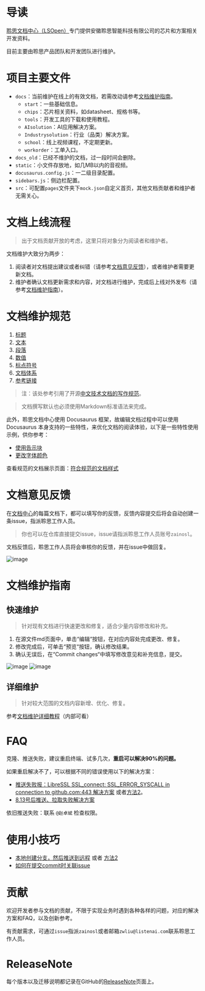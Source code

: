 # 导读

[聆思文档中心（LSOpen）](https://docs.listenai.com/)专门提供安徽聆思智能科技有限公司的芯片和方案相关开发资料。

目前主要由聆思产品团队和开发团队进行维护。

# 项目主要文件

- `docs`：当前维护在线上的有效文档，若需改动请参考[文档维护指南](#文档维护指南)。
  - `start`：一些基础信息。
  - `chips`：芯片相关资料，如datasheet、规格书等。
  - `tools`：开发工具的下载和使用教程。
  - `AIsolution`：AI应用解决方案。
  - `Industrysolution`：行业（品类）解决方案。
  - `school`：线上视频课程，不定期更新。
  - `workorder`：工单入口。
- `docs_old`：已经不维护的文档，过一段时间会删除。
- `static`：小文件存放地，如几MB以内的音视频。
- `docusaurus.config.js`：一二级目录配置。
- `sidebars.js`：侧边栏配置。
- `src`：可配置`pages`文件夹下`mock.json`自定义首页，其他文档贡献者和维护者无需关心。

# 文档上线流程

> 出于文档贡献开放的考虑，这里只将对象分为阅读者和维护者。

文档维护大致分为两步：
1. 阅读者对文档提出建议或者纠错（请参考[文档意见反馈](#文档意见反馈)），或者维护者需要更新文档。
2. 维护者确认文档更新需求和内容，对文档进行维护，完成后上线对外发布（请参考[文档维护指南](#文档维护指南)）。

# 文档维护规范

1. [标题](document_specification/docs/title.md)
2. [文本](document_specification/docs/text.md)
3. [段落](document_specification/docs/paragraph.md)
4. [数值](document_specification/docs/number.md)
5. [标点符号](document_specification/docs/marks.md)
6. [文档体系](document_specification/docs/structure.md)
7. [参考链接](document_specification/docs/reference.md)
> 注：该处参考引用了开源[中文技术文档的写作规范](https://github.com/ruanyf/document-style-guide)。

> 文档撰写默认也必须使用Markdown标准语法来完成。

此外，聆思文档中心使用 Docusaurus 框架，故编辑文档过程中可以使用 Docusaurus 本身支持的一些特性，来优化文档的阅读体验，以下是一些特性使用示例，供你参考：
- [使用告示块](https://docusaurus.io/zh-CN/docs/markdown-features/admonitions)
- [更改字体颜色](https://www.docusaurus.cn/docs/markdown-features/react#using-jsx-in-markdown)

查看规范的文档展示页面：[符合规范的文档样式](https://docs.listenai.com/AIsolution/ESR/Quick_start/Quick_start)

# 文档意见反馈

在[文档中心](https://docs.listenai.com/)的每篇文档下，都可以填写你的反馈，反馈内容提交后将会自动创建一条issue，指派聆思工作人员。

> 你也可以在仓库直接提交issue，issue请指派聆思工作人员账号`zainosl`。

文档反馈后，聆思工作人员将会审核你的反馈，并在issue中做回复。

![image](https://user-images.githubusercontent.com/48555232/130925791-8ede117b-3f78-4619-8f05-5e81d1858b9c.png)

# 文档维护指南

## 快速维护
> 针对现有文档进行快速更改和修复，适合少量内容修改和补充。
1. 在源文件md页面中，单击“编辑“按钮，在对应内容处完成更改、修复。
2. 修改完成后，可单击“预览“按钮，确认修改结果。
3. 确认无误后，在“Commit changes“中填写修改意见和补充信息，提交。

![image](https://user-images.githubusercontent.com/48555232/130927193-4653aa79-b3d5-4c22-b4ab-ec7221280ae5.png)
![image](https://user-images.githubusercontent.com/48555232/130927718-318b2608-a046-43ac-ae06-c4a2ce3b892f.png)

## 详细维护
> 针对较大范围的文档内容新增、优化、修复。

参考[文档维护详细教程](https://www.tapd.cn/43138663/documents/show/1143138663001002430#target:toc15)（内部可看）

# FAQ
克隆、推送失败，建议重启终端、试多几次，**重启可以解决90%的问题。**

如果重启解决不了，可以根据不同的错误使用以下的解决方案：
- [推送失败报：LibreSSL SSL_connect: SSL_ERROR_SYSCALL in connection to github.com:443 解决方案](https://blog.csdn.net/daerzei/article/details/79528153) 或者[方法2](https://blog.hyperzsb.tech/git-ssl-error/#%E4%BD%BF%E7%94%A8-https-%E4%BB%A3%E7%90%86)。
- [8.13号后推送、拉取失败解决方案](https://blog.csdn.net/weixin_41010198/article/details/119698015)

依旧推送失败：联系 `@赵卓斌` 检查权限。

# 使用小技巧
- [本地创建分支，然后推送到远程](https://blog.csdn.net/ljj_9/article/details/79386306) 或者 [方法2](https://segmentfault.com/a/1190000022351507)
- [如何在提交commit时关联issue](https://www.kancloud.cn/thinkphp/github-tips/37883)


# 贡献
欢迎开发者参与文档的贡献，不限于实现业务时遇到各种各样的问题，对应的解决方案和FAQ，以及创新参考。

有贡献需求，可通过`issue`指派`zainosl`或者邮箱`zwliu@listenai.com`联系聆思工作人员。


# ReleaseNote
每个版本以及迁移说明都记录在GitHub的[ReleaseNote](https://github.com/LISTENAI/LSOpenWeb/releases)页面上。

